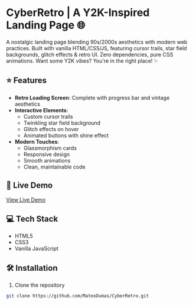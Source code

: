 # CyberRetro | A Y2K-Inspired Landing Page 🌐

A nostalgic landing page blending 90s/2000s aesthetics with modern web practices. Built with vanilla HTML/CSS/JS, featuring cursor trails, star field backgrounds, glitch effects & retro UI. Zero dependencies, pure CSS animations. Want some Y2K vibes? You're in the right place! ✨

## ⭐ Features

- **Retro Loading Screen**: Complete with progress bar and vintage aesthetics
- **Interactive Elements**: 
  - Custom cursor trails
  - Twinkling star field background
  - Glitch effects on hover
  - Animated buttons with shine effect
- **Modern Touches**:
  - Glassmorphism cards
  - Responsive design
  - Smooth animations
  - Clean, maintainable code

## 🚀 Live Demo

[View Live Demo](your-demo-link-here)

## 💻 Tech Stack

- HTML5
- CSS3
- Vanilla JavaScript

## 🛠️ Installation

1. Clone the repository
```bash
git clone https://github.com/MateoDumas/CyberRetro.git
